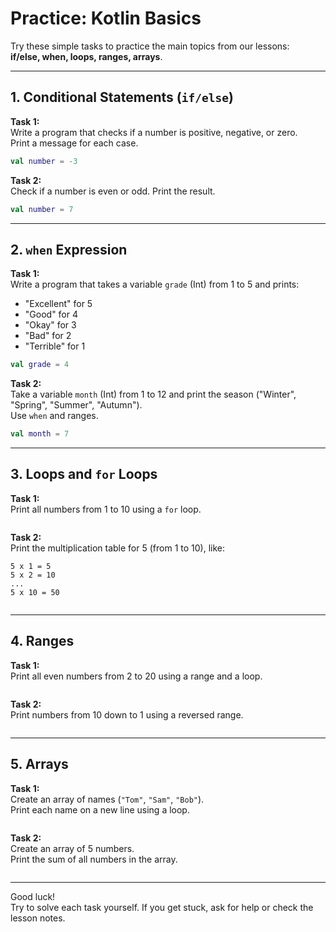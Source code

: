 # Practice: Kotlin Basics

Try these simple tasks to practice the main topics from our lessons:  
**if/else, when, loops, ranges, arrays**.

---

## 1. Conditional Statements (`if/else`)

**Task 1:**  
Write a program that checks if a number is positive, negative, or zero.  
Print a message for each case.

```kotlin
val number = -3
```

**Task 2:**  
Check if a number is even or odd. Print the result.

```kotlin
val number = 7
```

---

## 2. `when` Expression

**Task 1:**  
Write a program that takes a variable `grade` (Int) from 1 to 5 and prints:
- "Excellent" for 5
- "Good" for 4
- "Okay" for 3
- "Bad" for 2
- "Terrible" for 1

```kotlin
val grade = 4
```

**Task 2:**  
Take a variable `month` (Int) from 1 to 12 and print the season ("Winter", "Spring", "Summer", "Autumn").  
Use `when` and ranges.

```kotlin
val month = 7
```

---

## 3. Loops and `for` Loops

**Task 1:**  
Print all numbers from 1 to 10 using a `for` loop.

```kotlin
```

**Task 2:**  
Print the multiplication table for 5 (from 1 to 10), like:
```
5 x 1 = 5
5 x 2 = 10
...
5 x 10 = 50
```

```kotlin
```

---

## 4. Ranges

**Task 1:**  
Print all even numbers from 2 to 20 using a range and a loop.

```kotlin
```

**Task 2:**  
Print numbers from 10 down to 1 using a reversed range.

```kotlin
```

---

## 5. Arrays

**Task 1:**  
Create an array of names (`"Tom"`, `"Sam"`, `"Bob"`).  
Print each name on a new line using a loop.

```kotlin
```

**Task 2:**  
Create an array of 5 numbers.  
Print the sum of all numbers in the array.

```kotlin
```

---

Good luck!  
Try to solve each task yourself. If you get stuck, ask for help or check the lesson notes.